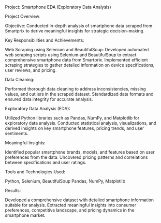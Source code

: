 Project: Smartphone EDA (Exploratory Data Analysis)

Project Overview:

Objective: Conducted in-depth analysis of smartphone data scraped from Smartprix to derive meaningful insights for strategic decision-making.

Key Responsibilities and Achievements:

Web Scraping using Selenium and BeautifulSoup:
Developed automated web scraping scripts using Selenium and BeautifulSoup to extract comprehensive smartphone data from Smartprix.
Implemented efficient scraping strategies to gather detailed information on device specifications, user reviews, and pricing.

Data Cleaning:

Performed thorough data cleaning to address inconsistencies, missing values, and outliers in the scraped dataset.
Standardized data formats and ensured data integrity for accurate analysis.

Exploratory Data Analysis (EDA):

Utilized Python libraries such as Pandas, NumPy, and Matplotlib for exploratory data analysis.
Conducted statistical analysis, visualizations, and derived insights on key smartphone features, pricing trends, and user sentiments.

Meaningful Insights:

Identified popular smartphone brands, models, and features based on user preferences from the data.
Uncovered pricing patterns and correlations between specifications and user ratings.

Tools and Technologies Used:

Python, Selenium, BeautifulSoup
Pandas, NumPy, Matplotlib

Results:

Developed a comprehensive dataset with detailed smartphone information suitable for analysis.
Extracted meaningful insights into consumer preferences, competitive landscape, and pricing dynamics in the smartphone market.
